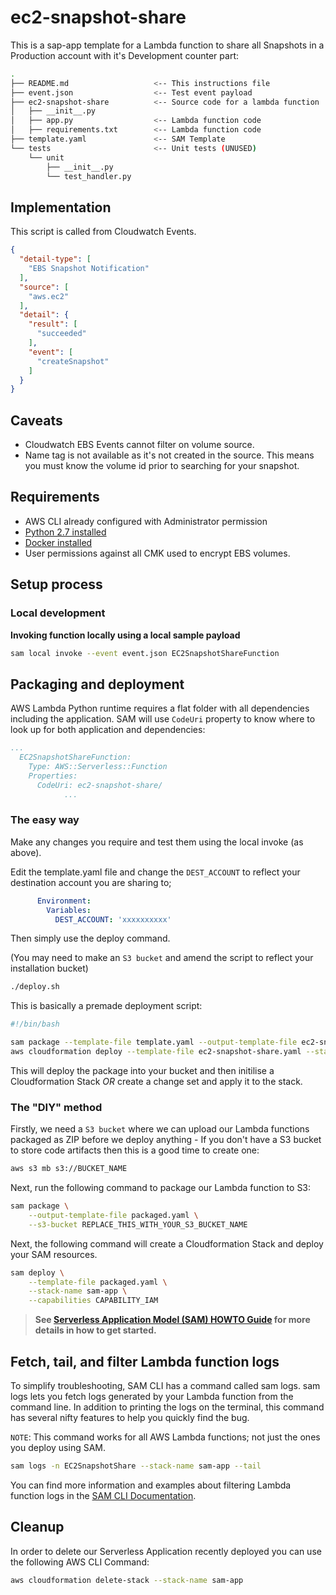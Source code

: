 # ec2-snapshot-share

This is a sap-app template for a Lambda function to share all Snapshots in a Production account with it's Development counter part:

```bash
.
├── README.md                   <-- This instructions file
├── event.json                  <-- Test event payload
├── ec2-snapshot-share          <-- Source code for a lambda function
│   ├── __init__.py
│   ├── app.py                  <-- Lambda function code
│   ├── requirements.txt        <-- Lambda function code
├── template.yaml               <-- SAM Template
└── tests                       <-- Unit tests (UNUSED)
    └── unit
        ├── __init__.py
        └── test_handler.py
```

## Implementation

This script is called from Cloudwatch Events. 

```json
{
  "detail-type": [
    "EBS Snapshot Notification"
  ],
  "source": [
    "aws.ec2"
  ],
  "detail": {
    "result": [
      "succeeded"
    ],
    "event": [
      "createSnapshot"
    ]
  }
}
```

## Caveats

* Cloudwatch EBS Events cannot filter on volume source. 
* Name tag is not available as it's not created in the source.  This means you must know the volume id prior to searching for your snapshot. 

## Requirements

* AWS CLI already configured with Administrator permission
* [Python 2.7 installed](https://www.python.org/downloads/)
* [Docker installed](https://www.docker.com/community-edition)
* User permissions against all CMK used to encrypt EBS volumes. 

## Setup process

### Local development

**Invoking function locally using a local sample payload**

```bash
sam local invoke --event event.json EC2SnapshotShareFunction
```

## Packaging and deployment

AWS Lambda Python runtime requires a flat folder with all dependencies including the application. SAM will use `CodeUri` property to know where to look up for both application and dependencies:

```yaml
...
  EC2SnapshotShareFunction:
    Type: AWS::Serverless::Function
    Properties:
      CodeUri: ec2-snapshot-share/
            ...
```

### The easy way

Make any changes you require and test them using the local invoke (as above).  

Edit the template.yaml file and change the `DEST_ACCOUNT` to reflect your destination account you are sharing to; 

```yaml
      Environment:
        Variables:
          DEST_ACCOUNT: 'xxxxxxxxxx'
```

Then simply use the deploy command.

(You may need to make an `S3 bucket` and amend the script to reflect your installation bucket)

```bash
./deploy.sh
```

This is basically a premade deployment script:

```bash
#!/bin/bash

sam package --template-file template.yaml --output-template-file ec2-snapshot-share.yaml --s3-bucket mybucket
aws cloudformation deploy --template-file ec2-snapshot-share.yaml --stack-name ec2-snapshot-share --capabilities CAPABILITY_IAM --region ap-southeast-2
```

This will deploy the package into your bucket and then initilise a Cloudformation Stack _OR_ create a change set and apply it to the stack. 

### The "DIY" method

Firstly, we need a `S3 bucket` where we can upload our Lambda functions packaged as ZIP before we deploy anything - If you don't have a S3 bucket to store code artifacts then this is a good time to create one:

```bash
aws s3 mb s3://BUCKET_NAME
```

Next, run the following command to package our Lambda function to S3:

```bash
sam package \
    --output-template-file packaged.yaml \
    --s3-bucket REPLACE_THIS_WITH_YOUR_S3_BUCKET_NAME
```

Next, the following command will create a Cloudformation Stack and deploy your SAM resources.

```bash
sam deploy \
    --template-file packaged.yaml \
    --stack-name sam-app \
    --capabilities CAPABILITY_IAM
```

> **See [Serverless Application Model (SAM) HOWTO Guide](https://docs.aws.amazon.com/serverless-application-model/latest/developerguide/serverless-quick-start.html) for more details in how to get started.**

## Fetch, tail, and filter Lambda function logs

To simplify troubleshooting, SAM CLI has a command called sam logs. sam logs lets you fetch logs generated by your Lambda function from the command line. In addition to printing the logs on the terminal, this command has several nifty features to help you quickly find the bug.

`NOTE`: This command works for all AWS Lambda functions; not just the ones you deploy using SAM.

```bash
sam logs -n EC2SnapshotShare --stack-name sam-app --tail
```

You can find more information and examples about filtering Lambda function logs in the [SAM CLI Documentation](https://docs.aws.amazon.com/serverless-application-model/latest/developerguide/serverless-sam-cli-logging.html).


## Cleanup

In order to delete our Serverless Application recently deployed you can use the following AWS CLI Command:

```bash
aws cloudformation delete-stack --stack-name sam-app
```

